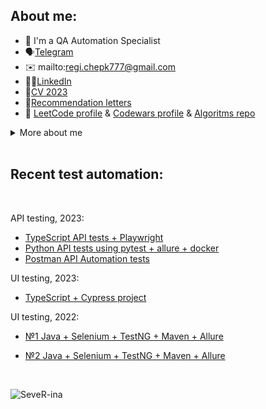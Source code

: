 ## About me:

- 👋 I'm a QA Automation Specialist
- 🗣️[Telegram](https://t.me/reg7na)
- ✉️ mailto:regi.chepk777@gmail.com
- 👩‍💻[LinkedIn](https://www.linkedin.com/in/reg7na/)
- 📜[CV 2023](https://drive.google.com/file/d/1I7e350FpKvVUdf2BR2Pot1K4EFsUvKKX/view?usp=sharing)
- 📄[Recommendation letters](https://drive.google.com/file/d/17keY2AQ-B4bGNjW-IFbrofdL77HV_5ge/view?usp=sharing)
- 🔣 [LeetCode profile](https://leetcode.com/SeveR-ina/) & [Codewars profile](https://www.codewars.com/users/SeveR-ina) & [Algoritms repo](https://github.com/SeveR-ina/algorithms)
<details>
<summary> More about me </summary>
  <br>
Technical Skills:
  
- Top used programming language is Java and learning: TypeScript, Python, JavaScript;
- Automation testing: Selenium, Appium, jUnit, TestNG, Cucumber, Postman and learning: Cypress.io, pytest, Playwright;
- Version control: Git, GitHub, GitLab;
- Build tools: Maven, Gradle;
- Databases: SQL, NoSQL;
- CI/CD: Jenkins, TeamCity, GitHub Actions;
- Other: Swagger, Docker;

Main achievements:
- creating test automation frameworks and test documentation from scratch;
- working with worldwide teams in English;
- participating in big and small IT companies for 9 years.

Languages:
- English (Fluent, B2->C1)
- German (Proficient - A2)
</details>
  
  <br>
  
## Recent test automation:
  <br>
  
API testing, 2023: 
- [TypeScript API tests + Playwright](https://github.com/SeveR-ina/playwright_example_api_tests)
- [Python API tests using pytest + allure + docker](https://github.com/SeveR-ina/restful_booker_python_api_tests)
- [Postman API Automation tests](https://github.com/SeveR-ina/api_postman_restful_booker/tree/main)

UI testing, 2023:
- [TypeScript + Cypress project](https://github.com/SeveR-ina/ts_luma_store)

UI testing, 2022:
- [№1 Java + Selenium + TestNG + Maven + Allure](https://github.com/SeveR-ina/rakuten-test-task)
- [№2 Java + Selenium + TestNG + Maven + Allure](https://github.com/SeveR-ina/friday-test-task)

  <br>
  
 <p align="left"> <img src="https://komarev.com/ghpvc/?username=SeveR-ina" alt="SeveR-ina" /> </p>
  


